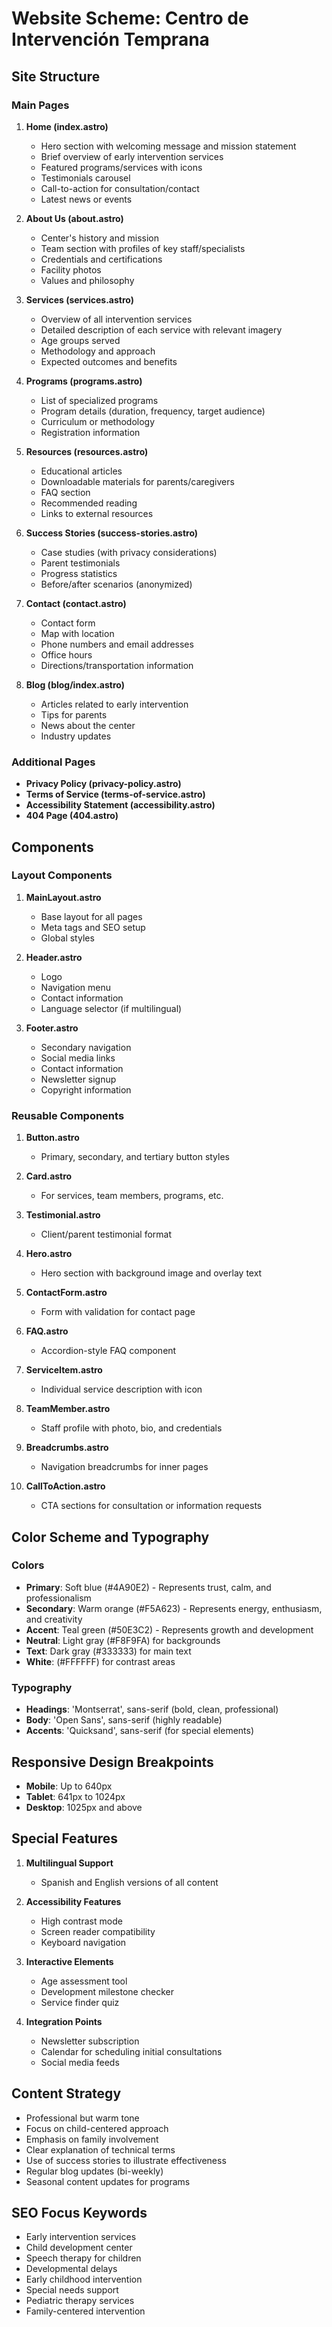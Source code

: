 # Website Scheme: Centro de Intervención Temprana

## Site Structure

### Main Pages
1. **Home (index.astro)**
   - Hero section with welcoming message and mission statement
   - Brief overview of early intervention services
   - Featured programs/services with icons
   - Testimonials carousel
   - Call-to-action for consultation/contact
   - Latest news or events

2. **About Us (about.astro)**
   - Center's history and mission
   - Team section with profiles of key staff/specialists
   - Credentials and certifications
   - Facility photos
   - Values and philosophy

3. **Services (services.astro)**
   - Overview of all intervention services
   - Detailed description of each service with relevant imagery
   - Age groups served
   - Methodology and approach
   - Expected outcomes and benefits

4. **Programs (programs.astro)**
   - List of specialized programs
   - Program details (duration, frequency, target audience)
   - Curriculum or methodology
   - Registration information

5. **Resources (resources.astro)**
   - Educational articles
   - Downloadable materials for parents/caregivers
   - FAQ section
   - Recommended reading
   - Links to external resources

6. **Success Stories (success-stories.astro)**
   - Case studies (with privacy considerations)
   - Parent testimonials
   - Progress statistics
   - Before/after scenarios (anonymized)

7. **Contact (contact.astro)**
   - Contact form
   - Map with location
   - Phone numbers and email addresses
   - Office hours
   - Directions/transportation information

8. **Blog (blog/index.astro)**
   - Articles related to early intervention
   - Tips for parents
   - News about the center
   - Industry updates

### Additional Pages
- **Privacy Policy (privacy-policy.astro)**
- **Terms of Service (terms-of-service.astro)**
- **Accessibility Statement (accessibility.astro)**
- **404 Page (404.astro)**

## Components

### Layout Components
1. **MainLayout.astro**
   - Base layout for all pages
   - Meta tags and SEO setup
   - Global styles

2. **Header.astro**
   - Logo
   - Navigation menu
   - Contact information
   - Language selector (if multilingual)

3. **Footer.astro**
   - Secondary navigation
   - Social media links
   - Contact information
   - Newsletter signup
   - Copyright information

### Reusable Components
1. **Button.astro**
   - Primary, secondary, and tertiary button styles

2. **Card.astro**
   - For services, team members, programs, etc.

3. **Testimonial.astro**
   - Client/parent testimonial format

4. **Hero.astro**
   - Hero section with background image and overlay text

5. **ContactForm.astro**
   - Form with validation for contact page

6. **FAQ.astro**
   - Accordion-style FAQ component

7. **ServiceItem.astro**
   - Individual service description with icon

8. **TeamMember.astro**
   - Staff profile with photo, bio, and credentials

9. **Breadcrumbs.astro**
   - Navigation breadcrumbs for inner pages

10. **CallToAction.astro**
    - CTA sections for consultation or information requests

## Color Scheme and Typography

### Colors
- **Primary**: Soft blue (#4A90E2) - Represents trust, calm, and professionalism
- **Secondary**: Warm orange (#F5A623) - Represents energy, enthusiasm, and creativity
- **Accent**: Teal green (#50E3C2) - Represents growth and development
- **Neutral**: Light gray (#F8F9FA) for backgrounds
- **Text**: Dark gray (#333333) for main text
- **White**: (#FFFFFF) for contrast areas

### Typography
- **Headings**: 'Montserrat', sans-serif (bold, clean, professional)
- **Body**: 'Open Sans', sans-serif (highly readable)
- **Accents**: 'Quicksand', sans-serif (for special elements)

## Responsive Design Breakpoints
- **Mobile**: Up to 640px
- **Tablet**: 641px to 1024px
- **Desktop**: 1025px and above

## Special Features
1. **Multilingual Support**
   - Spanish and English versions of all content

2. **Accessibility Features**
   - High contrast mode
   - Screen reader compatibility
   - Keyboard navigation

3. **Interactive Elements**
   - Age assessment tool
   - Development milestone checker
   - Service finder quiz

4. **Integration Points**
   - Newsletter subscription
   - Calendar for scheduling initial consultations
   - Social media feeds

## Content Strategy
- Professional but warm tone
- Focus on child-centered approach
- Emphasis on family involvement
- Clear explanation of technical terms
- Use of success stories to illustrate effectiveness
- Regular blog updates (bi-weekly)
- Seasonal content updates for programs

## SEO Focus Keywords
- Early intervention services
- Child development center
- Speech therapy for children
- Developmental delays
- Early childhood intervention
- Special needs support
- Pediatric therapy services
- Family-centered intervention 